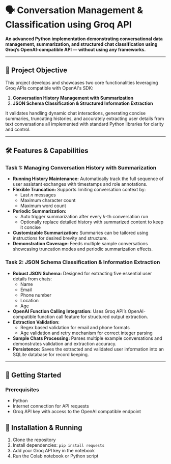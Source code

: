# 🗣️ Conversation Management & Classification using Groq API  
**An advanced Python implementation demonstrating conversational data management, summarization, and structured chat classification using Groq’s OpenAI-compatible API — without using any frameworks.**

---

## 🎯 Project Objective  
This project develops and showcases two core functionalities leveraging Groq APIs compatible with OpenAI's SDK:  

1. **Conversation History Management with Summarization**  
2. **JSON Schema Classification & Structured Information Extraction**  

It validates handling dynamic chat interactions, generating concise summaries, truncating histories, and accurately extracting user details from text conversations all implemented with standard Python libraries for clarity and control.

---

## 🛠️ Features & Capabilities

### Task 1: Managing Conversation History with Summarization  
- **Running History Maintenance:** Automatically track the full sequence of user assistant exchanges with timestamps and role annotations.  
- **Flexible Truncation:** Supports limiting conversation context by:  
  - Last *n* messages
  - Maximum character count  
  - Maximum word count  
- **Periodic Summarization:**  
  - Auto trigger summarization after every *k*-th conversation run
  - Optionally replace detailed history with summarized content to keep it concise  
- **Customizable Summarization:** Summaries can be tailored using instructions for desired brevity and structure.  
- **Demonstration Coverage:** Feeds multiple sample conversations showcasing truncation modes and periodic summarization effects.  

### Task 2: JSON Schema Classification & Information Extraction  
- **Robust JSON Schema:** Designed for extracting five essential user details from chats:  
  - Name  
  - Email  
  - Phone number  
  - Location  
  - Age  
- **OpenAI Function Calling Integration:** Uses Groq API’s OpenAI-compatible function call feature for structured output extraction.  
- **Extraction Validation:**  
  - Regex based validation for email and phone formats  
  - Age validation and retry mechanism for correct integer parsing  
- **Sample Chats Processing:** Parses multiple example conversations and demonstrates validation and extraction accuracy.  
- **Persistence:** Saves the extracted and validated user information into an SQLite database for record keeping.

---

## 🚀 Getting Started

### Prerequisites  
- Python  
- Internet connection for API requests  
- Groq API key with access to the OpenAI compatible endpoint
  
## 🚀 Installation & Running
1. Clone the repository
2. Install dependencies: `pip install requests`
3. Add your Groq API key in the notebook
4. Run the Colab notebook or Python script
